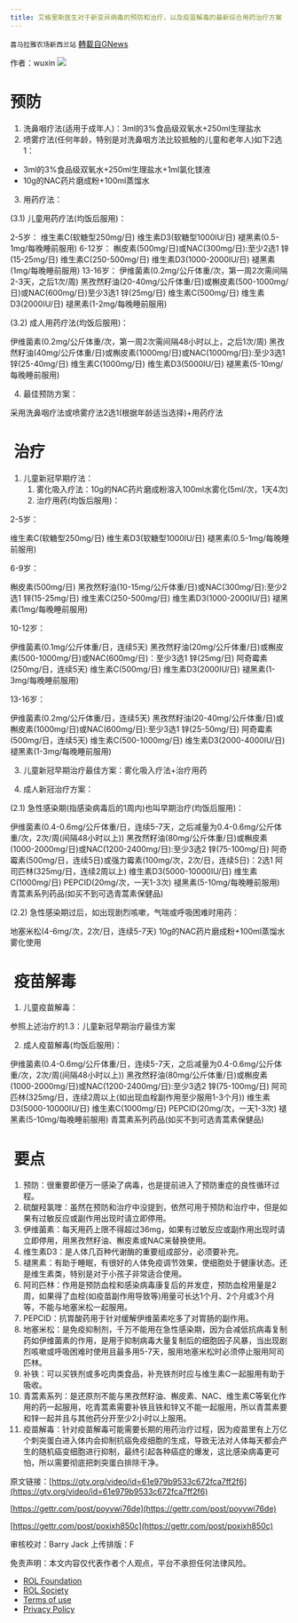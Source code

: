 ```yaml
---
title: 艾格里斯医生对于新变异病毒的预防和治疗，以及疫苗解毒的最新综合用药治疗方案
---
```

`喜马拉雅农场新西兰站` [轉載自GNews](https://gnews.org/zh-hans/1997050/)

作者：wuxin
![](https://assets.gnews.org/wp-content/uploads/2022/02/图片-1-1.jpg)
# 预防

1. 洗鼻咽疗法(适用于成年人)：3ml的3%食品级双氧水+250ml生理盐水
2. 喷雾疗法(任何年龄，特别是对洗鼻咽方法比较抵触的儿童和老年人)如下2选1：


- 3ml的3%食品级双氧水+250ml生理盐水+1ml氯化镁液
- 10g的NAC药片磨成粉+100ml蒸馏水


3. 用药疗法：

(3.1) 儿童用药疗法(均饭后服用)：

2-5岁：
维生素C(软糖型250mg/日)
维生素D3(软糖型1000IU/日)
褪黑素(0.5-1mg/每晚睡前服用)
6-12岁：
槲皮素(500mg/日)或NAC(300mg/日):至少2选1
锌(15-25mg/日)
维生素C(250-500mg/日)
维生素D3(1000-2000IU/日)
褪黑素(1mg/每晚睡前服用)
13-16岁：
伊维菌素(0.2mg/公斤体重/次，第一周2次需间隔2-3天，之后1次/周)
黑孜然籽油(20-40mg/公斤体重/日)或槲皮素(500-1000mg/日)或NAC(600mg/日)至少3选1
锌(25mg/日)
维生素C(500mg/日)
维生素D3(2000IU/日)
褪黑素(1-2mg/每晚睡前服用)

(3.2) 成人用药疗法(均饭后服用)：

伊维菌素(0.2mg/公斤体重/次，第一周2次需间隔48小时以上，之后1次/周)
黑孜然籽油(40mg/公斤体重/日)或槲皮素(1000mg/日)或NAC(1000mg/日):至少3选1
锌(25-40mg/日)
维生素C(1000mg/日)
维生素D3(5000IU/日)
褪黑素(5-10mg/每晚睡前服用)

4. 最佳预防方案：

采用洗鼻咽疗法或喷雾疗法2选1(根据年龄适当选择)+用药疗法

#  治疗

1. 儿童新冠早期疗法：
    1. 雾化吸入疗法：10g的NAC药片磨成粉溶入100ml水雾化(5ml/次，1天4次)
    2. 治疗用药(均饭后服用)：


2-5岁：

维生素C(软糖型250mg/日)
维生素D3(软糖型1000IU/日)
褪黑素(0.5-1mg/每晚睡前服用)

6-9岁：

槲皮素(500mg/日)
黑孜然籽油(10-15mg/公斤体重/日)或NAC(300mg/日):至少2选1
锌(15-25mg/日)
维生素C(250-500mg/日)
维生素D3(1000-2000IU/日)
褪黑素(1mg/每晚睡前服用)

10-12岁：

伊维菌素(0.1mg/公斤体重/日，连续5天)
黑孜然籽油(20mg/公斤体重/日)或槲皮素(500-1000mg/日)或NAC(600mg/日)：至少3选1
锌(25mg/日)
阿奇霉素(250mg/日，连续5天)
维生素C(500mg/日)
维生素D3(2000IU/日)
褪黑素(1-3mg/每晚睡前服用)

13-16岁：

伊维菌素(0.2mg/公斤体重/日，连续5天)
黑孜然籽油(20-40mg/公斤体重/日)或槲皮素(1000mg/日)或NAC(600mg/日):至少3选1
锌(25-50mg/日)
阿奇霉素(500mg/日，连续5天)
维生素C(500-1000mg/日)
维生素D3(2000-4000IU/日)
褪黑素(1-3mg/每晚睡前服用)

3. 儿童新冠早期治疗最佳方案：雾化吸入疗法+治疗用药

2. 成人新冠治疗方案：

(2.1) 急性感染期(指感染病毒后的1周内)也叫早期治疗(均饭后服用)：

伊维菌素(0.4-0.6mg/公斤体重/日，连续5-7天，之后减量为0.4-0.6mg/公斤体重/次，2次/周(间隔48小时以上))
黑孜然籽油(80mg/公斤体重/日)或槲皮素(1000-2000mg/日)或NAC(1200-2400mg/日):至少3选2
锌(75-100mg/日)
阿奇霉素(500mg/日，连续5日)或强力霉素(100mg/次，2次/日，连续5日)：2选1
阿司匹林(325mg/日，连续2周以上)
维生素D3(5000-10000IU/日)
维生素C(1000mg/日)
PEPCID(20mg/次，一天1-3次)
褪黑素(5-10mg/每晚睡前服用)
青蒿素系列药品(如买不到可选青蒿素保健品)

(2.2) 急性感染期过后，如出现剧烈咳嗽，气喘或呼吸困难时用药：

地塞米松(4-6mg/次，2次/日，连续5-7天)
10g的NAC药片磨成粉+100ml蒸馏水雾化使用

#  疫苗解毒

1. 儿童疫苗解毒：


参照上述治疗的1.3：儿童新冠早期治疗最佳方案

2. 成人疫苗解毒(均饭后服用)：

伊维菌素(0.4-0.6mg/公斤体重/日，连续5-7天，之后减量为0.4-0.6mg/公斤体重/次，2次/周(间隔48小时以上))
黑孜然籽油(80mg/公斤体重/日)或槲皮素(1000-2000mg/日)或NAC(1200-2400mg/日):至少3选2
锌(75-100mg/日)
阿司匹林(325mg/日，连续2周以上(如出现血栓副作用至少服用1-3个月))
维生素D3(5000-10000IU/日)
维生素C(1000mg/日)
PEPCID(20mg/次，一天1-3次)
褪黑素(5-10mg/每晚睡前服用)
青蒿素系列药品(如买不到可选青蒿素保健品)

#  要点

1. 预防：很重要即便万一感染了病毒，也是提前进入了预防重症的良性循环过程。
2. 硫酸羟氯喹：虽然在预防和治疗中没提到，依然可用于预防和治疗中，但是如果有过敏反应或副作用出现时请立即停用。
3. 伊维菌素：每天用药上限不得超过36mg，如果有过敏反应或副作用出现时请立即停用，用黑孜然籽油、槲皮素或NAC来替换使用。
4. 维生素D3：是人体几百种代谢酶的重要组成部分，必须要补充。
5. 褪黑素：有助于睡眠，有很好的人体免疫调节效果，使细胞处于健康状态。还是维生素类，特别是对于小孩子非常适合使用。
6. 阿司匹林：作用是预防血栓和感染病毒康复后的并发症，预防血栓用量是2周，如果得了血栓(如疫苗副作用导致等)用量可长达1个月、2个月或3个月等，不能与地塞米松一起服用。
7. PEPCID：抗胃酸药用于针对缓解伊维菌素吃多了对胃肠的副作用。
8. 地塞米松：是免疫抑制剂，千万不能用在急性感染期，因为会减低抗病毒复制药如伊维菌素的作用，是用于抑制病毒大量复制后的细胞因子风暴，当出现剧烈咳嗽或呼吸困难时使用且最多用5-7天，服用地塞米松时必须停止服用阿司匹林。
9. 补铁：可以买铁剂或多吃肉类食品，补充铁剂时应与维生素C一起服用有助于吸收。
10. 青蒿素系列：是还原剂不能与黑孜然籽油、槲皮素、NAC、维生素C等氧化作用的药一起服用，吃青蒿素需要补铁且铁和锌又不能一起服用，所以青蒿素要和锌一起并且与其他药分开至少2小时以上服用。
11. 疫苗解毒：针对疫苗解毒可能需要长期的用药治疗过程，因为疫苗里有上万亿个刺突蛋白进入体内会抑制抗癌免疫细胞的生成，导致无法对人体每天都会产生的随机癌变细胞进行抑制，最终引起各种癌症的爆发，这比感染病毒更可怕，所以需要彻底把刺突蛋白排除干净。


原文链接：[https://gtv.org/video/id=61e979b9533c672fca7ff2f6](https://gtv.org/video/id=61e979b9533c672fca7ff2f6)

[https://gettr.com/post/poyvwi76de](https://gettr.com/post/poyvwi76de)

[https://gettr.com/post/poxixh850c](https://gettr.com/post/poxixh850c)



审核校对：Barry Jack
上传排版：F

 

免责声明：本文内容仅代表作者个人观点，平台不承担任何法律风险。

- [ROL Foundation](https://rolfoundation.org/)
- [ROL Society](https://rolsociety.org/)
- [Terms of use](https://gnews.org/terms-of-use-3/)
- [Privacy Policy](https://gnews.org/privacy-policy/)
